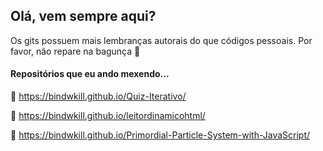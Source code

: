 ## Olá, vem sempre aqui?
Os gits possuem mais lembranças autorais do que códigos pessoais. Por favor, não repare na bagunça 👀

#### Repositórios que eu ando mexendo...

📗 https://bindwkill.github.io/Quiz-Iterativo/

📔 https://bindwkill.github.io/leitordinamicohtml/

🧮 https://bindwkill.github.io/Primordial-Particle-System-with-JavaScript/

<!---
- 👋 Hi, I’m @bindwkill
- 👀 I’m interested in ...
- 🌱 I’m currently learning ...
- 💞️ I’m looking to collaborate on ...
- 📫 How to reach me ...
bindwkill/bindwkill is a ✨ special ✨ repository because its `README.md` (this file) appears on your GitHub profile.
You can click the Preview link to take a look at your changes.
--->
